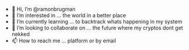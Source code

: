 - 👋 Hi, I’m @ramonbrugman
- 👀 I’m interested in ... the world in a better place
- 🌱 I’m currently learning ... to backtrack whats happening in my system
- 💞️ I’m looking to collaborate on ... the future where my cryptos dont get nekked
- 📫 How to reach me ... platform or by email

<!---
ramonbrugman/ramonbrugman is a ✨ special ✨ repository because its `README.md` (this file) appears on your GitHub profile.
You can click the Preview link to take a look at your changes.
--->
